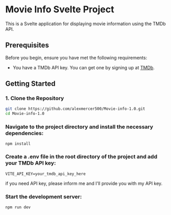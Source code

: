 # Movie Info Svelte Project

This is a Svelte application for displaying movie information using the TMDb API.
## Prerequisites

Before you begin, ensure you have met the following requirements:

- You have a TMDb API key. You can get one by signing up at [TMDb](https://www.themoviedb.org/).

## Getting Started
### 1. Clone the Repository

```sh
git clone https://github.com/alexmercer500/Movie-info-1.0.git
cd Movie-info-1.0
```
### Navigate to the project directory and install the necessary dependencies:

```
npm install
```
### Create a .env file in the root directory of the project and add your TMDb API key:
```
VITE_API_KEY=your_tmdb_api_key_here
```
if you need API key, please inform me and I'll provide you with my API key.

### Start the development server:
```
npm run dev
```
